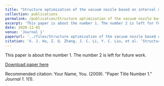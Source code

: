 ```yaml
---
title: "Structure optimization of the vacuum nozzle based on interval multi-objective optimization algorithm"
collection: publications
permalink: /publication/Structure optimization of the vacuum nozzle based on interval multi-objective optimization algorithm
excerpt: 'This paper is about the number 1. The number 2 is left for future work.'
date: 2020-11-01
venue: 'Journal 1'
paperurl: '../files/Structure optimization of the vacuum nozzle based on interval multi-objective optimization algorithm.pdf'
citation: 'X. J. Hu, Z. Q. Zhang, J. C. Li, Y. C. Liu, et al. ‘Structure optimization of the vacuum nozzle based on interval multi-objective optimization algorithm,’ Journal of Jilin University (Engineering and Technology Edition) 50, 2020: 1991-1997.'
---
```

This paper is about the number 1. The number 2 is left for future work.

[Download paper here](http://academicpages.github.io/files/paper1.pdf)

Recommended citation: Your Name, You. (2009). "Paper Title Number 1." <i>Journal 1</i>. 1(1).
